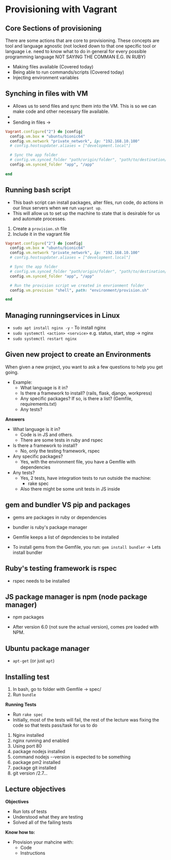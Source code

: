 # Provisioning with Vagrant

## Core Sections of provisioning
There are some actions that are core to provisioning. 
These concepts are tool and language agnostic (not locked down to that one specific tool or language i.e. need to know what to do in general for every possible programming language NOT SAYING THE COMMAN E.G. IN RUBY)
- Making files available (Covered today)
- Being able to run commands/scripts (Covered today)
- Injecting environment variables

## Synching in files with VM
- Allows us to send files and sync them into the VM. This is so we can make code and other necessary file available.
- 
- Sending in files -> 
```ruby
Vagrant.configure("2") do |config|
  config.vm.box = "ubuntu/bionic64"
  config.vm.network "private_network", ip: "192.168.10.100"
  # config.hostsupdater.aliases = ["development.local"]

  # Sync the app folder
  # config.vm.synced_folder "path/origin/folder", "path/to/destination/folder"
  config.vm.synced_folder "app", "/app"
  
end
```

## Running bash script
- This bash script can install packages, alter files, run code, do actions in our linux servers when we run `vagrant up`.
- This will allow us to set up the machine to state that is desirable for us and automate processes.

1. Create a `provision.sh` file
2. Include it in the vagrant file
```ruby
Vagrant.configure("2") do |config|
  config.vm.box = "ubuntu/bionic64"
  config.vm.network "private_network", ip: "192.168.10.100"
  # config.hostsupdater.aliases = ["development.local"]

  # Sync the app folder
  # config.vm.synced_folder "path/origin/folder", "path/to/destination/folder"
  config.vm.synced_folder "app", "/app"

  # Run the provision script we created in envrionment folder
  config.vm.provision "shell", path: "environment/provision.sh"

end
```

## Managing runningservices in Linux
- `sudo apt install nginx -y` - To install nginx
- `sudo systemctl <action> <service>` e.g. status, start, stop -> nginx
- `sudo systemctl restart nginx`

## Given new project to create an Environments
When given a new project, you want to ask a few questions to help you get going. 
- Example:
  - What language is it in?
  - Is there a framework to install? (rails, flask, django, workpress)
  - Any specific packages? If so, is there a list? (Gemfile, requirements.txt)
  - Any tests?

**Answers**
- What language is it in?
  - Code is in JS and others.
  - There are some tests in ruby and rspec
- Is there a framework to install?
  - No, only the testing framework, rspec
- Any specific packages?
  - Yes, with the environment file, you have a Gemfile with dependencies
- Any tests?
  - Yes, 2 tests, have integration tests to run outside the machine:
    - rake spec
  - Also there might be some unit tests in JS inside


## gem and bundler VS pip and packages
- gems are packages in ruby or dependencies
- bundler is ruby's package manager

- Gemfile keeps a list of depndencies to be installed

- To install gems from the Gemfile, you run: `gem install bundler`
-> Lets install bundler

## Ruby's testing framework is rspec
- rspec needs to be installed

## JS package manager is npm (node package manager)
- npm packages

- After version 6.0 (not sure the actual version), comes pre loaded with NPM.

## Ubuntu package manager
- `apt-get` (or just `apt`)

## Installing test
1. In bash, go to folder with Gemfile -> spec/
2. Run `bundle` 

**Running Tests**
- Run `rake spec`
- Initially, most of the tests will fail, the rest of the lecture was fixing the code so that tests pass/task for us to do

1. Nginx installed
2. nginx running and enabled
3. Using port 80
4. package nodejs installed
5. command nodejs --version is expected to be something
6. package pm2 installed
7. package git installed
8. git version /2\.7...

## Lecture objectives
**Objectives**
- Run lots of tests
- Understood what they are testing
- Solved all of the failing tests

**Know how to:**
- Provision your mahcine with:
  - Code
  - Instructions